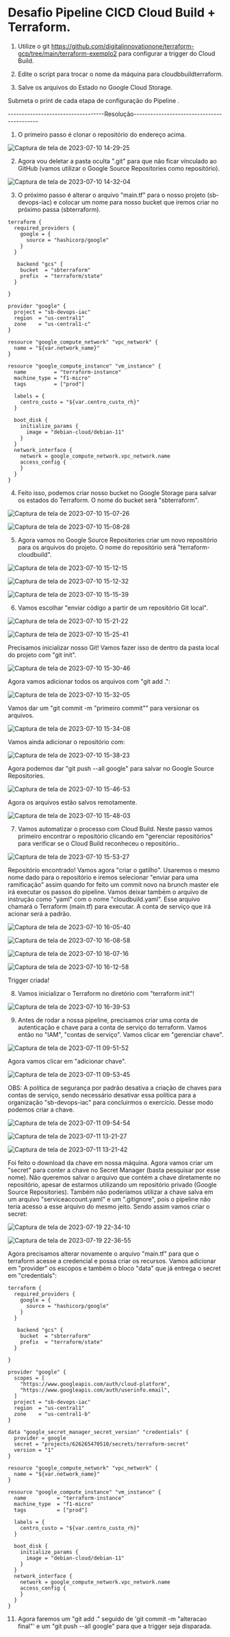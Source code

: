 # Desafio Pipeline CICD Cloud Build + Terraform.

1. Utilize o git https://github.com/digitalinnovationone/terraform-gcp/tree/main/terraform-exemplo2 para configurar a trigger do Cloud Build.

2. Edite o script para trocar o nome da máquina para cloudbbuildterraform.

3. Salve os arquivos do Estado no Google Cloud Storage.

Submeta o print de cada etapa de configuração do Pipeline .

-----------------------------------Resolução-------------------------------------------
1.  O primeiro passo é clonar o repositório do endereço acima.

![Captura de tela de 2023-07-10 14-29-25](https://github.com/dansalesol/terraform-gcp/assets/58992916/d15a6fab-84bf-4510-9051-cd6f4bd0e4af)

2.  Agora vou deletar a pasta oculta ".git" para que não ficar vínculado ao GitHub (vamos utilizar o Google Source Repositories como repositório).

![Captura de tela de 2023-07-10 14-32-04](https://github.com/dansalesol/terraform-gcp/assets/58992916/2ee2854d-8524-4232-86ae-6c4adf105826)

3.  O próximo passo é alterar o arquivo "main.tf" para o nosso projeto (sb-devops-iac) e colocar um nome para nosso bucket que iremos criar no próximo passa (sbterraform). 

```
terraform {
  required_providers {
    google = {
      source = "hashicorp/google"
    }
  }

   backend "gcs" {
    bucket  = "sbterraform"
    prefix  = "terraform/state"
  }
  
}

provider "google" {
  project = "sb-devops-iac"
  region  = "us-central1"
  zone    = "us-central1-c"
}

resource "google_compute_network" "vpc_network" {
  name = "${var.network_name}"
}

resource "google_compute_instance" "vm_instance" {
  name         = "terraform-instance"
  machine_type = "f1-micro"
  tags         = ["prod"]

  labels = {
    centro_custo = "${var.centro_custo_rh}"
  }

  boot_disk {
    initialize_params {
      image = "debian-cloud/debian-11"
    }
  }
  network_interface {
    network = google_compute_network.vpc_network.name
    access_config {
    }
  }
}
```
4.  Feito isso, podemos criar nosso bucket no Google Storage para salvar os estados do Terraform. O nome do bucket será "sbterraform".

![Captura de tela de 2023-07-10 15-07-26](https://github.com/dansalesol/terraform-gcp/assets/58992916/a55461e7-fd60-4079-882f-83560024985f)

![Captura de tela de 2023-07-10 15-08-28](https://github.com/dansalesol/terraform-gcp/assets/58992916/5c725149-4e3e-4330-9394-610761bf9b42)

5.  Agora vamos no Google Source Repositories criar um novo repositório para os arquivos do projeto. O nome do repositório será "terraform-cloudbuild".

![Captura de tela de 2023-07-10 15-12-15](https://github.com/dansalesol/terraform-gcp/assets/58992916/88910077-4723-447d-945b-77280352cb25)

![Captura de tela de 2023-07-10 15-12-32](https://github.com/dansalesol/terraform-gcp/assets/58992916/302e386a-812c-4e52-945a-78982ff19413)

![Captura de tela de 2023-07-10 15-15-39](https://github.com/dansalesol/terraform-gcp/assets/58992916/05227048-7e26-4089-9e50-200562056a4e)

6.  Vamos escolhar "enviar código a partir de um repositório Git local".

![Captura de tela de 2023-07-10 15-21-22](https://github.com/dansalesol/terraform-gcp/assets/58992916/4f5884bf-980d-431a-b991-39c45024a099)

![Captura de tela de 2023-07-10 15-25-41](https://github.com/dansalesol/terraform-gcp/assets/58992916/eb452631-bfbb-470a-bd80-618c21915a4b)

Precisamos inicializar nosso Git! Vamos fazer isso de dentro da pasta local do projeto com "git init".

![Captura de tela de 2023-07-10 15-30-46](https://github.com/dansalesol/terraform-gcp/assets/58992916/181822aa-9704-42eb-852f-223e489146e4)

Agora vamos adicionar todos os arquivos com "git add .":

![Captura de tela de 2023-07-10 15-32-05](https://github.com/dansalesol/terraform-gcp/assets/58992916/8c62b4d2-a0f7-421e-afa4-a2a23af46e05)

Vamos dar um "git commit -m "primeiro commit"" para versionar os arquivos.

![Captura de tela de 2023-07-10 15-34-08](https://github.com/dansalesol/terraform-gcp/assets/58992916/5d7c087d-d8e5-409f-94dc-49c10cec5c5f)

Vamos ainda adicionar o repositório com:

![Captura de tela de 2023-07-10 15-38-23](https://github.com/dansalesol/terraform-gcp/assets/58992916/69303074-6ebf-4b5f-9366-52c96ec4664f)

Agora podemos dar "git push --all google" para salvar no Google Source Repositories.

![Captura de tela de 2023-07-10 15-46-53](https://github.com/dansalesol/terraform-gcp/assets/58992916/399bd55c-9a24-401c-87a2-f559f2275121)

Agora os arquivos estão salvos remotamente.

![Captura de tela de 2023-07-10 15-48-03](https://github.com/dansalesol/terraform-gcp/assets/58992916/ad183782-693a-4dfa-9b60-4ca56dd0929f)

7.  Vamos automatizar o processo com Cloud Build. Neste passo vamos primeiro encontrar o repositório clicando em "gerenciar repositórios" para verificar se o Cloud Build reconheceu o repositório..

![Captura de tela de 2023-07-10 15-53-27](https://github.com/dansalesol/terraform-gcp/assets/58992916/76e43771-3d26-40e2-8708-0392b76d6600)

Repositório encontrado! Vamos agora "criar o gatilho". Usaremos o mesmo nome dado para o repositório e iremos selecionar "enviar para uma ramificação" assim quando for feito um commit novo na brunch master ele irá executar os passos do pipeline. Vamos deixar também o arquivo de instrução como "yaml" com o nome "cloudbuild.yaml". Esse arquivo chamará o Terraform (main.tf) para executar. A conta de serviço que irá acionar será a padrão.

![Captura de tela de 2023-07-10 16-05-40](https://github.com/dansalesol/terraform-gcp/assets/58992916/f99105ab-d68b-4283-9946-3fa33c14cc01)

![Captura de tela de 2023-07-10 16-08-58](https://github.com/dansalesol/terraform-gcp/assets/58992916/0cdcbba1-9da6-47be-ad2e-4b6a2f2fe96a)

![Captura de tela de 2023-07-10 16-07-16](https://github.com/dansalesol/terraform-gcp/assets/58992916/7926ee9b-818f-4a10-86bc-9605566599de)

![Captura de tela de 2023-07-10 16-12-58](https://github.com/dansalesol/terraform-gcp/assets/58992916/97c169da-0539-44da-bdc9-c65391b82607)

Trigger criada!

8. Vamos inicializar o Terraform no diretório com "terraform init"!

![Captura de tela de 2023-07-10 16-39-53](https://github.com/dansalesol/terraform-gcp/assets/58992916/4aaa0b5a-d740-4e02-937d-5166f34ef76c)

9. Antes de rodar a nossa pipeline, precisamos criar uma conta de autenticação  e chave para a conta de serviço do terraform. Vamos então no "IAM", "contas de serviço". Vamos clicar em "gerenciar chave".

![Captura de tela de 2023-07-11 09-51-52](https://github.com/dansalesol/terraform-gcp/assets/58992916/2c74adbb-6e8d-403d-a6ec-7a4f80a5e75e)

Agora vamos clicar em "adicionar chave".

![Captura de tela de 2023-07-11 09-53-45](https://github.com/dansalesol/terraform-gcp/assets/58992916/7bda9fd2-4aa7-4d60-a16d-58348c087027)


OBS: A política de segurança por padrão desativa a criação de chaves para contas de serviço, sendo necessário desativar essa política para a organização "sb-devops-iac" para concluirmos o exercício. Desse modo podemos criar a chave.

![Captura de tela de 2023-07-11 09-54-54](https://github.com/dansalesol/terraform-gcp/assets/58992916/6ff2110e-11ef-4a5a-8781-65c0c273d7d3)

![Captura de tela de 2023-07-11 13-21-27](https://github.com/dansalesol/terraform-gcp/assets/58992916/4e9eede2-67de-4795-9717-ba41348e742b)

![Captura de tela de 2023-07-11 13-21-42](https://github.com/dansalesol/terraform-gcp/assets/58992916/250bc01f-2a05-4cb4-8f52-e39e23b0b8d0)

Foi feito o download da chave em nossa máquina. Agora vamos criar um "secret" para conter a chave no Secret Manager (basta pesquisar por esse nome). Não queremos salvar o arquivo que contém a chave diretamente no repositório, apesar de estarmos utilizando um repositório privado (Google Source Repositories). Também não poderíamos utilizar a chave salva em um arquivo "serviceaccount.yaml" e um ".gitignore", pois o pipeline não teria acesso a esse arquivo do mesmo jeito. Sendo assim vamos criar o secret:

![Captura de tela de 2023-07-19 22-34-10](https://github.com/dansalesol/terraform-gcp/assets/58992916/8c569187-0422-4d4f-bf0e-cebf603d9266)

![Captura de tela de 2023-07-19 22-36-55](https://github.com/dansalesol/terraform-gcp/assets/58992916/b1a2c17d-934c-44bc-b260-085a5cbe2471)

Agora precisamos alterar novamente o arquivo "main.tf" para que o terraform acesse a credencial e possa criar os recursos. Vamos adicionar em "provider" os escopos e também o bloco "data" que já entrega o secret em "credentials":

```
terraform {
  required_providers {
    google = {
      source = "hashicorp/google"
    }
  }

   backend "gcs" {
    bucket  = "sbterraform"
    prefix  = "terraform/state"
  }
  
}

provider "google" {
  scopes = [
    "https://www.googleapis.com/auth/cloud-platform",
    "https://www.googleapis.com/auth/userinfo.email",
  ]
  project = "sb-devops-iac"
  region  = "us-central1"
  zone    = "us-central1-b"
}

data "google_secret_manager_secret_version" "credentials" {
  provider = google
  secret = "projects/626265470510/secrets/terraform-secret"
  version = "1"
}

resource "google_compute_network" "vpc_network" {
  name = "${var.network_name}"
}

resource "google_compute_instance" "vm_instance" {
  name          = "terraform-instance"
  machine_type  = "f1-micro"
  tags          = ["prod"]

  labels = {
    centro_custo = "${var.centro_custo_rh}"
  }

  boot_disk {
    initialize_params {
      image = "debian-cloud/debian-11"
    }
  }
  network_interface {
    network = google_compute_network.vpc_network.name
    access_config {
    }
  }
}
```

11. Agora faremos um "git add ." seguido de 'git commit -m "alteracao final"' e um "git push --all google" para que a trigger seja disparada.


